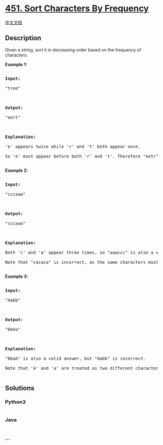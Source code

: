 # [451. Sort Characters By Frequency](https://leetcode.com/problems/sort-characters-by-frequency)

[中文文档](/solution/0400-0499/0451.Sort%20Characters%20By%20Frequency/README.md)

## Description
<p>Given a string, sort it in decreasing order based on the frequency of characters.</p>



<p><b>Example 1:</b>

<pre>

<b>Input:</b>

"tree"



<b>Output:</b>

"eert"



<b>Explanation:</b>

'e' appears twice while 'r' and 't' both appear once.

So 'e' must appear before both 'r' and 't'. Therefore "eetr" is also a valid answer.

</pre>

</p>



<p><b>Example 2:</b>

<pre>

<b>Input:</b>

"cccaaa"



<b>Output:</b>

"cccaaa"



<b>Explanation:</b>

Both 'c' and 'a' appear three times, so "aaaccc" is also a valid answer.

Note that "cacaca" is incorrect, as the same characters must be together.

</pre>

</p>



<p><b>Example 3:</b>

<pre>

<b>Input:</b>

"Aabb"



<b>Output:</b>

"bbAa"



<b>Explanation:</b>

"bbaA" is also a valid answer, but "Aabb" is incorrect.

Note that 'A' and 'a' are treated as two different characters.

</pre>

</p>


## Solutions


<!-- tabs:start -->

### **Python3**

```python

```

### **Java**

```java

```

### **...**
```

```

<!-- tabs:end -->